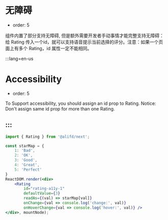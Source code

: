 # 无障碍

- order: 5

组件内置了部分支持无障碍, 但是额外需要开发者手动事情才能完整支持无障碍：给 Rating 传入一个id，就可以支持语音提示当前选择的评分。注意：如果一个页面上有多个 Rating，id 属性一定不能相同。

:::lang=en-us
# Accessibility

- order: 5

To Support accessibility, you should assign an id prop to Rating. Notice: Don't assign same id prop for more than one Rating.

:::
---

````jsx
import { Rating } from '@alifd/next';

const starMap = {
    1: 'Bad',
    2: 'OK',
    3: 'Good',
    4: 'Great',
    5: 'Perfect'
}
ReactDOM.render(<div>
    <Rating
        id="rating-a11y-1"
        defaultValue={3}
        readAs={(val) => starMap[val]}
        onChange={val => console.log('change:', val)}
        onHoverChange={val => console.log('hover:', val)} />
</div>, mountNode);
````
